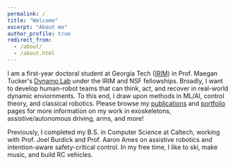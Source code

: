 ```yaml
---
permalink: /
title: "Welcome"
excerpt: "About me"
author_profile: true
redirect_from: 
  - /about/
  - /about.html
---
```


I am a first-year doctoral student at Georgia Tech ([IRIM](https://research.gatech.edu/robotics)) 
in Prof. Maegan Tucker's [Dynamo Lab](https://dynamicmobility.github.io/) under 
the IRIM and NSF fellowships. Broadly, I want to develop human-robot teams that 
can think, act, and recover in real-world dynamic enviornments. To this end, I draw
upon methods in ML/AI, control theory, and classical robotics. Please browse my
[publications](https://njanwani.github.io/publications/) and [portfolio](https://njanwani.github.io/portfolio/)
pages for more information on my work in exoskeletons, assistive/autonomous driving, 
arms, and more!

Previously, I completed my B.S. in Computer Science at Caltech, working with Prof.
Joel Burdick and Prof. Aaron Ames on assistive robotics and intention-aware
safety-critical control. In my free time, I like to ski, make music, and build
RC vehicles.

<!-- 
My past work
======
t.b.d....
My interests
======
My research interests include *human robot interaction*, *human-in-the-loop
learning*, and *safety-critical control*. I aim to design
robotic systems that safely, and seamlessly, interact
with human collaborators by fusing intelligent intention estimation via artificial
intelligence with the formal guarantees of safety-critical control. Some areas I
hope to continue studying are reinforcement learning, large language and vision
models, and nonlinear control. 

I am also committed to increasing the accessibility to robotics to incoming scientists
and engineers of any background as I have found robots provide an exceptional
opportunity to teach robust software design, multi-disciplinary problem solving,
and the importance of team collaboration.

My work and research
======
I currently conduct research with Dr. Joel Burdick at Caltech and at Caltech's
Amber Lab with Dr. Aaron Ames. With Dr. Burdick, I am investigating *intention-based
safety critical control*, where I have implemented a framework to tune robust
safety filters with machine learning methods that estimate an operator's intention.
I am currently researching reinforcement learning methods to integrate specific
operator preferences into the framework, as well as generalize it to multiple
robotic platforms.

With Dr. Ames, I am developing an ankle exoskeletal device that utilizes a novel
actuation technique, requiring custom solutions for problems like operator gait
phase estimation and control architecture. I am currently conducting human trials
to evaluate the exoskeleton's efficacy in reducing energy expenditure while walking.

I also teach robotics at Caltech, with a specific interest in increasing accessibility
to robotics in my community. To accomplish this, I have designed and taught a course on
robotic prototyping for research, and implemented a diversity, equity, and inclusion (DEI)
robotics course. I am also a teaching assistant for several robotics and computer science
courses at Caltech. -->
